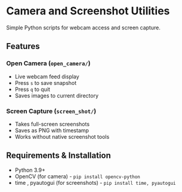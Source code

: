 # Camera and Screenshot Utilities

Simple Python scripts for webcam access and screen capture.

## Features

### Open Camera (`open_camera/`)
- Live webcam feed display
- Press `s` to save snapshot
- Press `q` to quit
- Saves images to current directory

### Screen Capture (`screen_shot/`)
- Takes full-screen screenshots
- Saves as PNG with timestamp
- Works without native screenshot tools

## Requirements & Installation

- Python 3.9+
- OpenCV (for camera) - `pip install opencv-python`
- time , pyautogui (for screenshots) - `pip install time, pyautogui`

